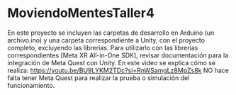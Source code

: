 # MoviendoMentesTaller4
En este proyecto se incluyen las carpetas de desarrollo en Arduino (un archivo.ino) y una carpeta correspondiente a Unity, con el proyecto completo, excluyendo las librerías.
Para utilizarlo con las librerías correspondientes [Meta XR All-in-One SDK], revisar documentación para la integración de Meta Quest con Unity. En este video se explica cómo se realiza: https://youtu.be/BU9LYKM2TDc?si=RnWSamgLz8MpZs8k
NO hace falta tener Meta Quest para realizar la prueba o simulación del funcionamiento.
